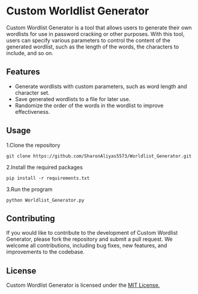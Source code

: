#  Custom Worldlist Generator

Custom Wordlist Generator is a tool that allows users to generate their own wordlists for use in password cracking or other purposes. With this tool, users can specify various parameters to control the content of the generated wordlist, such as the length of the words, the characters to include, and so on.

## Features 

- Generate wordlists with custom parameters, such as word length and character set.
- Save generated wordlists to a file for later use.
- Randomize the order of the words in the wordlist to improve effectiveness.

## Usage

1.Clone the repository

    git clone https://github.com/SharonAliyas5573/Worldlist_Generator.git


2.Install the required packages

    pip install -r requirements.txt

3.Run the program

    python Worldlist_Generator.py


## Contributing

If you would like to contribute to the development of Custom Wordlist Generator, please fork the repository and submit a pull request. We welcome all contributions, including bug fixes, new features, and improvements to the codebase.

## License

Custom Wordlist Generator is licensed under the [MIT License.]()
